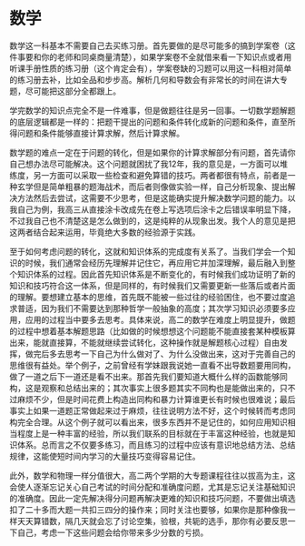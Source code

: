 # 数学
数学这一科基本不需要自己去买练习册。首先要做的是尽可能多的搞到学案卷（这件事要和你的老师和同桌商量清楚），如果学案卷不全就借来看一下知识点或者用听课手册性质的练习册（这个肯定会有），学案卷缺的习题可以用这一科相对简单的练习册去补，比如全品和步步高。解析几何和导数会有非常长的时间在讲大专题，尽可能把这部分全都跟上。

学完数学的知识点完全不是一件难事，但是做题往往是另一回事。一切数学题解题的底层逻辑都是一样的：把题干提出的问题和条件转化成新的问题和条件，直至所得问题和条件能够直接计算求解，然后计算求解。

数学题的难点一定在于问题的转化，但是如果你的计算求解部分有问题，首先请你自己想办法尽可能解决。这个问题就困扰了我12年，我的意见是，一方面可以堆练度，另一方面可以采取一些检查和避免算错的技巧。两者都很有特点，前者是一种玄学但是简单粗暴的题海战术，而后者则像做实验一样，自己分析现象、提出解决方法然后去尝试，这需要不少思考，但是这能确实提升解决数学问题的能力。以我自己为例，我高三从直接涂卡改成先在卷上写选项后涂卡之后错误率明显下降，不过我自己也不清楚这是怎么做到的，这是纯粹的从现象出发。我个人的意见是把这两者结合起来运用，毕竟绝大多数的经验源于实践。

至于如何考虑问题的转化，这就和知识体系的完成度有关系了。当我们学会一个知识的时候，我们通常会经历先理解并记住它，再应用它并加深理解，最后融入到整个知识体系的过程。因此首先知识体系是不断变化的，有时候我们成功证明了新的知识和技巧符合这一体系，但是同样的，有时候我们又需要更新一些落后或者片面的理解。要想建立基本的思维，首先既不能被一些过往的经验困住，也不要过度追求普适，因为我们不需要达到那种哲学一般抽象的高度；其次学习知识必须要多应用，应用的过程当中要多去思考。具体来说，高二的数学在难度上明显提升，做题的过程中想着基本解题思路（比如做的时候想想这个问题能不能直接套某种模板算出来，能就直接算，不能就继续尝试转化，这种操作就是解题核心过程）自由发挥，做完后多去思考一下自己为什么做对了、为什么没做出来，这对于完善自己的思维很有益处。举个例子，之前曾经有学妹跟我说她一直看不出导数题要用同构，做了一道之后下一道还是看不出来。那首先我们要知道大概什么样的函数能够同构，这是观察和总结出来的；其次事实上很多题其实不同构也是能做出来的，只不过麻烦不少，但是时间花费上构造出同构和暴力计算谁更长有时候也很难说；最后事实上如果一道题正常做起来过于麻烦，往往说明方法不好，这个时候转而考虑同构完全合理。从这个例子就可以看出来，很多东西并不是记住的，如何应用知识相当程度上是一种丰富的经验，所以我们联系的目标就在于丰富这种经验，也就是知识体系。总而言之不仅要多练习，而且练习的过程中应该有意识地总结方法、总结规律，这能使短时间内学习的大量技巧变得容易记住。 

此外，数学和物理一样分值很大，高二两个学期的大专题课程往往以拔高为主，这会使人逐渐忘记关心自己考试的时间分配和准确度问题，尤其是忘记关注基础知识的准确度。因此一定先解决得分问题再解决更难的知识和技巧问题，不要做出填选扣了二十多而大题一共扣三四分的操作来；同时关注也要够，如果你是那种像我一样天天算错数，隔几天就会忘了讨论空集，验根，共轭的选手，那你有必要反思一下自己，考虑一下这些问题会给你带来多少分数的亏损。
